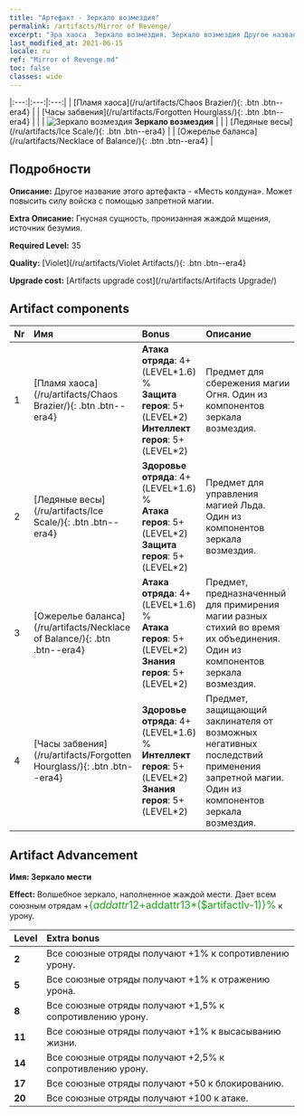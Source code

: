 ```yaml
---
title: "Артефакт - Зеркало возмездия"
permalink: /artifacts/Mirror of Revenge/
excerpt: "Эра хаоса  Зеркало возмездия. Зеркало возмездия Другое название этого артефакта - «Месть колдуна». Может повысить силу войска с помощью запретной магии."
last_modified_at: 2021-06-15
locale: ru
ref: "Mirror of Revenge.md"
toc: false
classes: wide
---
```


  |:---:|:---:|:---:| 
  |  [Пламя хаоса](/ru/artifacts/Chaos Brazier/){: .btn .btn--era4} |   |  [Часы забвения](/ru/artifacts/Forgotten Hourglass/){: .btn .btn--era4} | 
  |   | ![Зеркало возмездия](/images/t/icon_artifact_35.png) **Зеркало возмездия** |  | 
  |  [Ледяные весы](/ru/artifacts/Ice Scale/){: .btn .btn--era4} |   |  [Ожерелье баланса](/ru/artifacts/Necklace of Balance/){: .btn .btn--era4} | 


## Подробности

 **Описание:** Другое название этого артефакта - «Месть колдуна». Может повысить силу войска с помощью запретной магии.

 **Extra Описание:** Гнусная сущность, пронизанная жаждой мщения, источник безумия.

 **Required Level:** 35

 **Quality:** [Violet](/ru/artifacts/Violet Artifacts/){: .btn .btn--era4}

 **Upgrade cost:** [Artifacts upgrade cost](/ru/artifacts/Artifacts Upgrade/)



## Artifact components

  | Nr |    Имя    |   Bonus | Описание | 
  |:---|:-----------|:--------|:------------| 
  | 1 | [Пламя хаоса](/ru/artifacts/Chaos Brazier/){: .btn .btn--era4} | **Атака отряда**: 4+(LEVEL\*1.6) %<br/>**Защита героя**: 5+(LEVEL\*2)<br/>**Интеллект героя**: 5+(LEVEL\*2) | Предмет для сбережения магии Огня. Один из компонентов зеркала возмездия. | 
  | 2 | [Ледяные весы](/ru/artifacts/Ice Scale/){: .btn .btn--era4} | **Здоровье отряда**: 4+(LEVEL\*1.6) %<br/>**Атака героя**: 5+(LEVEL\*2)<br/>**Защита героя**: 5+(LEVEL\*2) | Предмет для управления магией Льда. Один из компонентов зеркала возмездия. | 
  | 3 | [Ожерелье баланса](/ru/artifacts/Necklace of Balance/){: .btn .btn--era4} | **Атака отряда**: 4+(LEVEL\*1.6) %<br/>**Атака героя**: 5+(LEVEL\*2)<br/>**Знания героя**: 5+(LEVEL\*2) | Предмет, предназначенный для примирения магии разных стихий во время их объединения. Один из компонентов зеркала возмездия. | 
  | 4 | [Часы забвения](/ru/artifacts/Forgotten Hourglass/){: .btn .btn--era4} | **Здоровье отряда**: 4+(LEVEL\*1.6) %<br/>**Интеллект героя**: 5+(LEVEL\*2)<br/>**Знания героя**: 5+(LEVEL\*2) | Предмет, защищающий заклинателя от возможных негативных последствий применения запретной магии. Один из компонентов зеркала возмездия. | 


## Artifact Advancement

 **Имя: Зеркало мести**

 **Effect:** Волшебное зеркало, наполненное жаждой мести. Дает всем союзным отрядам +<span style="color: #1ca216;font-size:18px">{$addattr12+$addattr13*($artifactlv-1)}%</span> к урону.

  |  Level  |    Extra bonus  | 
  |:--------|:----------------| 
  | **2** | Все союзные отряды получают +1% к сопротивлению урону. | 
  | **5** | Все союзные отряды получают +1% к отражению урона. | 
  | **8** | Все союзные отряды получают +1,5% к сопротивлению урону. | 
  | **11** | Все союзные отряды получают +1% к высасыванию жизни. | 
  | **14** | Все союзные отряды получают +2,5% к сопротивлению урону. | 
  | **17** | Все союзные отряды получают +50 к блокированию. | 
  | **20** | Все союзные отряды получают +100 к атаке. | 
